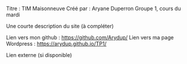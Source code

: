 Titre : TIM Maisonneuve
Créé par : Aryane Duperron
Groupe 1, cours du mardi

Une courte description du site (à compléter)

Lien vers mon github : https://github.com/Arydup/
Lien vers ma page Wordpress : https://arydup.github.io/TP1/

Lien externe (si disponible)
